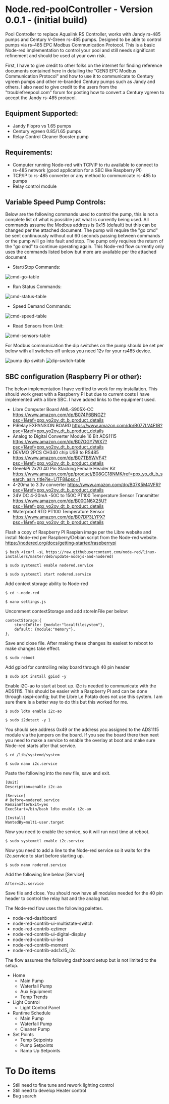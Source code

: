# Node.red-poolController - Version 0.0.1 - (initial build)
Pool Controller to replace Aqualink RS Controller, works with Jandy rs-485 pumps and Century V-Green rs-485 pumps.  Designed to be able to control pumps via rs-485 EPC Modbus Communication Protocol.  This is a basic Node-red implementation to control your pool and still needs significant refinement and should be used at your own risk. 

First, I have to give credit to other folks on the internet for finding reference documents contained here in detailing the "GEN3 EPC Modbus Communication Protocol" and how to use it to communicate to Century vgreen pumps and other re-branded Century pumps such as Jandy and others.  I also need to give credit to the users from the "troublefreepool.com" forum for posting how to convert a Century vgreen to accept the Jandy rs-485 protocol.  


## Equipment Supported:
  - Jandy Flopro vs 1.65 pumps
  - Century vgreen 0.85/1.65 pumps
  - Relay Control Cleaner Booster pump

## Requirements:
  - Computer running Node-red with TCP/IP to rtu available to connect to rs-485 network (good application for a SBC like Raspberry PI)
  - TCP/IP to rs-485 converter or any method to communicate rs-485 to pumps
  - Relay control module 

## Variable Speed Pump Controls:
    
Below are the following commands used to control the pump, this is not a complete list of what is possible just what is currently being used.  All commands assume the Modbus address is 0x15 (default) but this can be changed per the attached document.  The pump will require the "go cmd" be sent continuously without out 60 seconds passing between commands or the pump will go into fault and stop.  The pump only requires the return of the "go cmd" to continue operating again.  This Node-red flow currently only uses the commands listed below but more are available per the attached document.

  - Start/Stop Commands:
 
![cmd-go-table](https://user-images.githubusercontent.com/104328486/220181947-189d1e18-ca7b-4f9b-a57f-ce6e74df8244.png)

  - Run Status Commands:
 
![cmd-status-table](https://user-images.githubusercontent.com/104328486/220181960-a7a79241-fe4f-4a53-a0b8-79bc7b55ba94.png)

  - Speed Demand Commands:
 
![cmd-speed-table](https://user-images.githubusercontent.com/104328486/220181978-7ce8fd86-f68a-4b9b-878e-0e29ee20520d.png)

  - Read Sensors from Unit:
  
![cmd-sensors-table](https://user-images.githubusercontent.com/104328486/220202703-0fd5c7f1-c8d2-467a-9e9e-c8e811f50ee6.png)


For Modbus communication the dip switches on the pump should be set per below with all switches off unless you need 12v for your rs485 device.  

![pump dip switch](https://user-images.githubusercontent.com/104328486/220182459-9658c7fa-7820-4331-b1cf-4885da9468cc.png)
![dip-switch-table](https://user-images.githubusercontent.com/104328486/220189544-5e4f9789-2fe1-46ec-b84c-08379fd7505a.png)

## SBC configuration (Raspberry Pi or other):
The below implementation I have verified to work for my installation.  This should work great with a Raspberry PI but due to current costs I have implemented with a libre SBC.  I have added links to the equipment used.  

  - Libre Computer Board AML-S905X-CC
  https://www.amazon.com/dp/B074P6BNGZ?psc=1&ref=ppx_yo2ov_dt_b_product_details
  - PiRelay EXPANSION BOARD
  https://www.amazon.com/dp/B077LV4F1B?psc=1&ref=ppx_yo2ov_dt_b_product_details
  - Analog to Digital Converter Module 16 Bit ADS1115 
  https://www.amazon.com/dp/B07GGY7WX7?psc=1&ref=ppx_yo2ov_dt_b_product_details
  - DEVMO 2PCS CH340 chip USB to RS485
  https://www.amazon.com/dp/B07TB5WVF4?psc=1&ref=ppx_yo2ov_dt_b_product_details
  - GeeekPi 2x20 40 Pin Stacking Female Header Kit
  https://www.amazon.com/gp/product/B08GC18NMK/ref=ppx_yo_dt_b_search_asin_title?ie=UTF8&psc=1
  - 4-20ma to 3.3v converter
  https://www.amazon.com/dp/B07K5M4VFR?psc=1&ref=ppx_yo2ov_dt_b_product_details
  - 24V DC 4-20mA -50C to 150C PT100 Temperature Sensor Transmitter 
  https://www.amazon.com/dp/B00GN6X25U?psc=1&ref=ppx_yo2ov_dt_b_product_details
  - Waterproof RTD PT100 Temperature Sensor
  https://www.amazon.com/dp/B07DP3LYPX?psc=1&ref=ppx_yo2ov_dt_b_product_details
  
Flash a copy of Raspberry PI Raspian image per the Libre website and install Node-red per Raspberry/Debian script from the Node-red website.  https://nodered.org/docs/getting-started/raspberrypi

    $ bash <(curl -sL https://raw.githubusercontent.com/node-red/linux-installers/master/deb/update-nodejs-and-nodered)

    $ sudo systemctl enable nodered.service

    $ sudo systemctl start nodered.service

Add context storage ability to Node-red

    $ cd ~.node-red
    
    $ nano settings.js
    
Uncomment contextStorage and add storeInFile per below:

```
contextStorage:{
    storeInFile: {module:"localfilesystem"},
    default: {module:"memory"},
},
```
Save and close file.  After making these changes its easiest to reboot to make changes take effect.  

    $ sudo reboot

Add gpiod for controlling relay board through 40 pin header

    $ sudo apt install gpiod -y

Enable i2C-ao to start at boot up.  i2c is needed to communicate with the ADS1115.  This should be easier with a Raspberry PI and can be done through raspi-config; but the Libre Le Potato does not use this system.  I am sure there is a better way to do this but this worked for me.  

    $ sudo ldto enable i2c-ao

    $ sudo i2detect -y 1

You should see address 0x49 or the address you assigned to the ADS1115 module via the jumpers on the board.  If you see the board there then next you need to make a service to enable the overlay at boot and make sure Node-red starts after that service.  

    $ cd /lib/systemd/system

    $ sudo nano i2c.service

Paste the following into the new file, save and exit.  

```
[Unit]
Description=enable i2c-ao

[Service]
# Before=nodered.service
RemainAfterExit=yes
ExecStart=/bin/bash ldto enable i2c-ao

[Install]
WantedBy=multi-user.target
```
Now you need to enable the service, so it will run next time at reboot.  

    $ sudo systemctl enable i2c.service

Now you need to add a line to the Node-red service so it waits for the i2c.service to start before starting up.  

    $ sudo nano nodered.service

Add the following line below [Service]

    After=i2c.service

Save file and close.  You should now have all modules needed for the 40 pin header to control the relay hat and the analog hat.  

The Node-red flow uses the following palettes.  
  - node-red-dashboard
  - node-red-contrib-ui-multistate-switch
  - node-red-contrib-eztimer
  - node-red-contrib-ui-digital-display
  - node-red-contrib-ui-led
  - node-red-contrib-moment
  - node-red-contrib-ads1x15_i2c
  
The flow assumes the following dashboard setup but is not limited to the setup.  
  - Home
    - Main Pump
    - Waterfall Pump
    - Aux Equipment
    - Temp Trends
  - Light Control
    - Light Control Panel
  - Runtime Schedule
    - Main Pump
    - Waterfall Pump
    - Cleaner Pump
  - Set Points
    - Temp Setpoints
    - Pump Setpoints
    - Ramp Up Setpoints
    

# To Do items

  - Still need to fine tune and rework lighting control
  - Still need to develop Heater control
  - Bug search
  
